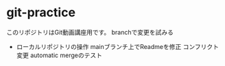 # git-practice
このリポジトリはGit動画講座用です。
branchで変更を試みる

- ローカルリポジトリの操作
mainブランチ上でReadmeを修正
コンフリクト変更
automatic mergeのテスト

